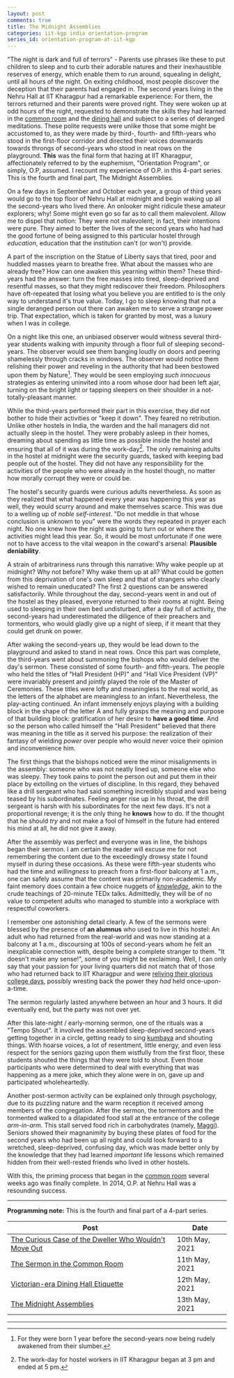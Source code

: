 ```yaml
---
layout: post
comments: true
title: The Midnight Assemblies
categories: iit-kgp india orientation-program
series_id: orientation-program-at-iit-kgp
---
```


"The night is dark and full of terrors" - Parents use phrases like these to put children to sleep
and to curb their adorable natures and their inexhaustible reserves of energy, which enable them to
run around, squealing in delight, until all hours of the night. On exiting childhood, most people
discover the deception that their parents had engaged in. The second years living in the Nehru Hall
at IIT Kharagpur had a remarkable experience: For them, the terrors returned and their parents were
proved right. They were woken up at odd hours of the night, requested to demonstrate the skills they
had learned in the [common room](/iit-kgp/india/orientation-program/2021/05/11/orientation-program-iit-kharagpur-part-2/) and the [dining hall](/iit-kgp/india/orientation-program/2021/05/12/orientation-program-iit-kharagpur-part-3/) and subject to a series of deranged
meditations. These polite requests were unlike those that some might be accustomed to, as they were
made by third-, fourth- and fifth-years who stood in the first-floor corridor and directed their
voices downwards towards throngs of second-years who stood in neat rows on the playground. **This**
was the final form that hazing at IIT Kharagpur, affectionately referred to by the euphemism,
"Orientation Program", or simply, O.P, assumed. I recount my experience of O.P. in this 4-part
series. This is the fourth and final part, The Midnight Assemblies.

<!--more-->

On a few days in September and October each year, a group of third years would go to the top floor
of Nehru Hall at midnight and begin waking up all the second-years who lived there. An onlooker
might ridicule these amateur explorers; why! Some might even go so far as to call them
malevolent. Allow me to dispel that notion: They were not malevolent; in fact, their intentions were
pure. They aimed to better the lives of the second years who had had the good fortune of being
assigned to this particular hostel through _education_, education that the institution can't (or
won't) provide.

A part of the inscription on the Statue of Liberty says that tired, poor and huddled masses yearn to
breathe free. What about the masses who are already free?  How can one awaken this yearning within
them? These third-years had the answer: turn the free masses into tired, sleep-deprived and
resentful masses, so that they might rediscover their freedom. Philosophers have oft-repeated that
losing what you believe you are entitled to is the only way to understand it's true value. Today, I
go to sleep knowing that not a single deranged person out there can awaken me to serve a strange
power trip. That expectation, which is taken for granted by most, was a luxury when I was in
college.

On a night like this one, an unbiased observer would witness several third-year students walking
with impunity through a floor full of sleeping second-years. The observer would see them banging
loudly on doors and peering shamelessly through cracks in windows. The observer would notice them
relishing their power and reveling in the authority that had been bestowed upon them by
Nature[^1]. They would be seen employing _such innocuous_ strategies as entering uninvited into a
room whose door had been left ajar, turning on the bright light or tapping sleepers on their
shoulder in a not-totally-pleasant manner.

While the third-years performed their part in this exercise, they did not bother to hide their
activities or "keep it down". They feared no retribution. Unlike other hostels in India, the warden
and the hall managers did not actually sleep in the hostel. They were probably asleep in their
homes, dreaming about spending as little time as possible inside the hostel and ensuring that all of
it was during the work-day[^2]. The only remaining adults in the hostel at midnight were the
security guards, tasked with keeping bad people out of the hostel. They did not have any
responsibility for the activities of the people who were already in the hostel though, no matter how
morally corrupt they were or could be.

The hostel's security guards were curious adults nevertheless. As soon as they realized that what
happened every year was happening this year as well, they would scurry around and make themselves
scarce. This was due to a welling up of _noble self-interest_. "Do not meddle in that whose
conclusion is unknown to you" were the words they repeated in prayer each night. No one knew how the
night was going to turn out or where the activities might lead this year. So, it would be most
unfortunate if one were not to have access to the vital weapon in the coward's arsenal: **Plausible
deniability**.

A strain of arbitrariness runs through this narrative: Why wake people up at midnight? Why not
before? Why wake them up at all? What could be gotten from this deprivation of one's own sleep and
that of strangers who clearly wished to remain uneducated? The first 2 questions can be answered
satisfactorily. While throughout the day, second-years went in and out of the hostel as they
pleased, everyone returned to their rooms at night. Being used to sleeping in their own bed
undisturbed, after a day full of activity, the second-years had underestimated the diligence of
their preachers and tormentors, who would gladly give up a night of sleep, if it meant that they
could get drunk on power.

After waking the second-years up, they would be lead down to the playground and asked to stand in
neat rows. Once this part was complete, the third-years went about summoning the bishops who would
deliver the day's sermon. These consisted of some fourth- and fifth-years. The people who held the
titles of "Hall President (HP)" and "Hall Vice President (VP)" were invariably present and jointly
played the role of the Master of Ceremonies. These titles were lofty and meaningless to the real
world, as the letters of the alphabet are meaningless to an infant. Nevertheless, the play-acting
continued. An infant immensely enjoys playing with a building block in the shape of the letter A and
fully grasps the meaning and purpose of that building block: gratification of her desire to **have a
good time**. And so the person who called himself the "Hall President" believed that there was
meaning in the title as it served his purpose: the realization of their fantasy of wielding
_power_ over people who would never voice their opinion and inconvenience him.

The first things that the bishops noticed were the minor misalignments in the assembly: someone who
was not neatly lined up, someone else who was sleepy. They took pains to point the person out and
put them in their place by extolling on the virtues of discipline. In this regard, they behaved like
a drill sergeant who had said something incredibly stupid and was being teased by his
subordinates. Feeling anger rise up in his throat, the drill sergeant is harsh with his subordinates
for the next few days. It's not a proportional revenge; it is the only thing he **knows** how to
do. If the thought that he should _try_ and not make a fool of himself in the future had entered his
mind at all, he did not give it away.

After the assembly was perfect and everyone was in line, the bishops began their sermon. I am
certain the reader will excuse me for not remembering the content due to the exceedingly drowsy
state I found myself in during these occasions. As these were fifth-year students who had the time
and _willingness_ to preach from a first-floor balcony at 1 a.m., one can safely assume that the
content was primarily non-academic. My faint memory does contain a few choice nuggets of
[_knowledge_](https://www.youtube.com/watch?v=Cv1RJTHf5fk), akin to the crude teachings of 20-minute TEDx talks. Admittedly, they will be of no
value to competent adults who managed to stumble into a workplace with respectful coworkers.

I remember one astonishing detail clearly. A few of the sermons were blessed by the presence of **an
alumnus** who used to live in this hostel: An adult who had returned from the real-world and was now
standing at a balcony at 1 a.m., discoursing at 100s of second-years whom he felt an inexplicable
connection with, despite being a complete stranger to them. "It doesn't make any sense!", some of
you might be exclaiming. Well, I can only say that your passion for your living quarters did not
match that of those who had returned back to IIT Kharagpur and were [reliving their glorious college
days](https://www.youtube.com/watch?v=SlBtQZnm_68), possibly wresting back the power they _had_ held once-upon-a-time.

The sermon regularly lasted anywhere between an hour and 3 hours. It did eventually end, but the
party was not over yet.

After this late-night / early-morning sermon, one of the rituals was a "Tempo Shout". It involved
the assembled sleep-deprived second-years getting together in a circle, getting ready to sing
[kumbaya](https://en.wikipedia.org/wiki/Kumbaya) and shouting things. With hoarse voices, a lot of resentment, little energy, and even less
respect for the seniors gazing upon them wistfully from the first floor, these students shouted the
things that they were told to shout. Even those participants who were determined to deal with
everything that was happening as a mere joke, which they alone were in on, gave up and participated
wholeheartedly.

Another post-sermon activity can be explained only through psychology, due to its puzzling nature
and the warm reception it received among members of the congregation. After the sermon, the
tormentors and the tormented walked to a dilapidated food stall at the entrance of the college
_arm-in-arm_. This stall served food rich in carbohydrates (namely, [Maggi](https://en.wikipedia.org/wiki/Maggi_noodles)). Seniors showed their
magnanimity by buying these plates of food for the second years who had been up all night and could
look forward to a wretched, sleep-deprived, confusing day, which was made better only by the
knowledge that they had learned _important_ life lessons which remained hidden from their
well-rested friends who lived in other hostels.

With this, the priming process that began in the [common room](/iit-kgp/india/orientation-program/2021/05/11/orientation-program-iit-kharagpur-part-2/) several weeks ago was finally
complete. In 2014, O.P. at Nehru Hall was a resounding success.

---

**Programming note:** This is the fourth and final part of a 4-part series.

| Post                                                                                                                                                                  | Date           |
|-----------------------------------------------------------------------------------------------------------------------------------------------------------------------|----------------|
| [The Curious Case of the Dweller Who Wouldn't Move Out](/iit-kgp/india/orientation-program/2021/05/10/orientation-program-iit-kharagpur-part-1/) | 10th May, 2021 |
| [The Sermon in the Common Room](/iit-kgp/india/orientation-program/2021/05/11/orientation-program-iit-kharagpur-part-2/)                         | 11th May, 2021 |
| [Victorian-era Dining Hall Etiquette](/iit-kgp/india/orientation-program/2021/05/12/orientation-program-iit-kharagpur-part-3/)                   | 12th May, 2021 |
| [The Midnight Assemblies](/iit-kgp/india/orientation-program/2021/05/13/orientation-program-iit-kharagpur-part-4/)                               | 13th May, 2021 |

---

[^1]: For they were born 1 year before the second-years now being rudely awakened from their slumber.
[^2]: The work-day for hostel workers in IIT Kharagpur began at 3 pm and ended at 5 pm.
